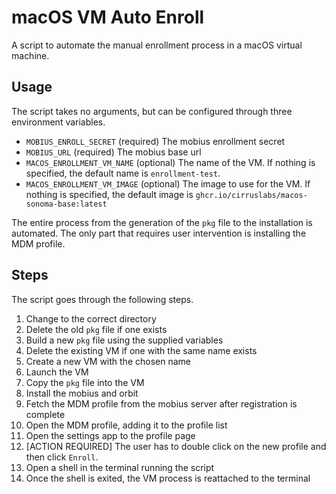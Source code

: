 # macOS VM Auto Enroll

A script to automate the manual enrollment process in a macOS virtual machine.

## Usage

The script takes no arguments, but can be configured through three environment variables.

- `MOBIUS_ENROLL_SECRET` (required) The mobius enrollment secret
- `MOBIUS_URL` (required) The mobius base url
- `MACOS_ENROLLMENT_VM_NAME` (optional) The name of the VM. If nothing is specified, the default name is `enrollment-test`.
- `MACOS_ENROLLMENT_VM_IMAGE` (optional) The image to use for the VM. If nothing is specified, the default image is `ghcr.io/cirruslabs/macos-sonoma-base:latest`

The entire process from the generation of the `pkg` file to the installation is automated. The only part that requires user intervention is installing the MDM profile.

## Steps

The script goes through the following steps.

1. Change to the correct directory
2. Delete the old `pkg` file if one exists
3. Build a new `pkg` file using the supplied variables
4. Delete the existing VM if one with the same name exists
5. Create a new VM with the chosen name
6. Launch the VM
7. Copy the `pkg` file into the VM
8. Install the mobius and orbit
9. Fetch the MDM profile from the mobius server after registration is complete
10. Open the MDM profile, adding it to the profile list
11. Open the settings app to the profile page
12. [ACTION REQUIRED] The user has to double click on the new profile and then click `Enroll`.
13. Open a shell in the terminal running the script
14. Once the shell is exited, the VM process is reattached to the terminal
